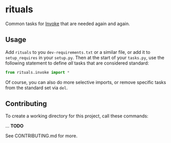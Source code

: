 # rituals

Common tasks for [Invoke](http://www.pyinvoke.org/) that are needed again and again.


## Usage

Add `rituals` to you `dev-requirements.txt` or a similar file,
or add it to `setup_requires` in your `setup.py`.
Then at the start of your `tasks.py`, use the following statement to define _all_ tasks that are considered standard:

```py
from rituals.invoke import *
```

Of course, you can also do more selective imports, or remove specific tasks from the standard set via `del`.


## Contributing

To create a working directory for this project, call these commands:

… **TODO**

See CONTRIBUTING.md for more.
